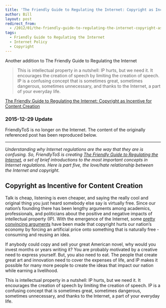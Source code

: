 ```yaml
---
title: 'The Friendly Guide to Regulating the Internet: Copyright as Incentive for Content Creation'
author: Bill
layout: post
redirect_from:
  - /2012/01/the-friendly-guide-to-regulating-the-internet-copyright-as-incentive-for-content-creation/
tags:
  - Friendly Guide to Regulating the Internet
  - Internet Policy
  - Copyright 
---
```

Another addition to The Friendly Guide to Regulating the Internet

> This is intellectual property in a nutshell: IP hurts, but we need it. It
> encourages the creation of speech by limiting the creation of speech. IP is a
> confusing concept that is sometimes great, sometimes dangerous, sometimes
> unnecessary, and thanks to the Internet, a part of your everyday life.

[The Friendly Guide to Regulating the Internet: Copyright as Incentive for Content Creation](http://blog.friendlytos.org/?p=105)

### 2015-12-29 Update

FriendlyToS is no longer on the Internet. The content of the originally
referenced post has been reproduced below.

-------------------------------------------------------------------------------

*Understanding why Internet regulations are the way that they are is confusing.
So, FriendlyToS is creating [The Friendly Guide to Regulating the Internet][2],
a set of brief introductions to the most important concepts in Internet
regulations. Here is part five, the love/hate relationship between the Internet
and copyright.*

## Copyright as Incentive for Content Creation

Talk is cheap, listening is even cheaper, and saying the really cool and
original thing you just heard somebody else say is virtually free. Since our
nation’s founding there has been lengthy arguments among academics,
professionals, and politicians about the positive and negative impacts of
intellectual property (IP). With the emergence of the Internet, some
[pretty convincing arguments][1] have been made that copyright hurts our
nation’s economy by forcing an artificial price onto something that is
naturally free - consuming and reusing an idea.

If anybody could copy and sell your great American novel, why would you invest
months or years writing it? You are probably motivated by a creative need to
express yourself. But, you also need to eat. The people that create great art
and innovation need to cover the expenses of life, and IP makes it possible for
many more people to create the ideas that impact our nation while earning a
livelihood.

This is intellectual property in a nutshell: IP hurts, but we need it. It
encourages the creation of speech by limiting the creation of speech. IP is a
confusing concept that is sometimes great, sometimes dangerous, sometimes
unnecessary, and thanks to the Internet, a part of your everyday life.

 [1]: http://cyber.law.harvard.edu/wealth_of_networks/Main_Page
 [2]: /projects/friendly-tos/2011/12/07/the-friendly-guide-to-regulating-the-internet/
